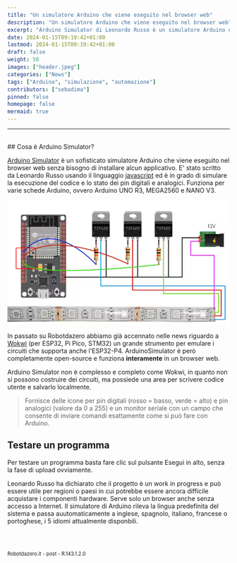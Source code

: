 ```yaml
---
title: "Un simulatore Arduino che viene eseguito nel browser web"
description: "Un simulatore Arduino che viene eseguito nel browser web"
excerpt: "Arduino Simulator di Leonardo Russo è un simulatore Arduino open-source scritto in JavaScript che esegue il codice direttamente nel browser Web e mostra l'uscita seriale e lo stato dei pin digitali / analogici per varie schede Arduino, ovvero Arduino UNO...."
date: 2024-01-15T09:19:42+01:00
lastmod: 2024-01-15T09:19:42+01:00
draft: false
weight: 50
images: ["header.jpeg"]
categories: ["News"]
tags: ["Arduino", "simulazione", "automazione"]
contributors: ["sebadima"]
pinned: false
homepage: false
mermaid: true
---
```




<!-- https://www.cnx-software.com/2024/01/16/arduinosimulator-is-an-open-source-arduino-simulator-that-runs-on-your-web-browser/ -->
<hr>
<br>
## Cosa è Arduino Simulator?

<a href="https://github.com/lrusso/ArduinoSimulator/" target="_blank">Arduino Simulator</a> è un sofisticato simulatore Arduino che viene eseguito nel browser web senza bisogno di installare alcun applicativo. E' stato scritto da Leonardo Russo usando il linguaggio <a href="https://www.html.it/guide/guida-javascript-di-base/" target="_blank">javascript</a> ed è in grado di simulare la esecuzione del codice e lo stato dei pin digitali e analogici. Funziona per varie schede Arduino, ovvero Arduino UNO R3, MEGA2560 e NANO V3.


<img img width="800" class="x figure-img img-fluid lazyload blur-up"  src="images/101.png" alt="Arduino Simulator in esecuzione su un browser web">

In passato su Robotdazero abbiamo già accennato nelle news riguardo a <a href="https://wokwi.com/" target="_blank">Wokwi</a> (per ESP32, Pi Pico, STM32) un grande strumento per emulare i circuiti che supporta anche l'ESP32-P4. ArduinoSimulator è però completamente open-source e funziona **interamente** in un browser web.

Arduino Simulator non è complesso e completo come Wokwi, in quanto non si possono costruire dei circuiti, ma possiede una area per scrivere codice utente e salvarlo localmente. 

> Fornisce delle icone per pin digitali (rosso = basso, verde = alto) e pin analogici (valore da 0 a 255) e un monitor seriale con un campo che consente di inviare comandi esattamente come si può fare con Arduino. 

## Testare un programma

Per testare un programma basta fare clic sul pulsante Esegui in alto, senza la fase di upload ovviamente.

Leonardo Russo ha dichiarato che il progetto è un work in progress e può essere utile per regioni o paesi in cui potrebbe essere ancora difficile acquistare i componenti hardware. Serve solo un browser anche senza accesso a Internet. Il simulatore di Arduino rileva la lingua predefinita del sistema e passa auutomaticamente a inglese, spagnolo, italiano, francese o portoghese, i 5 idiomi attualmente disponbili.

<br>
<br>
<p style="font-size: 0.80em;">Robotdazero.it -  post - R.143.1.2.0</p> 